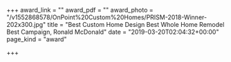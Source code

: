 +++
award_link = ""
award_pdf = ""
award_photo = "/v1552868578/OnPoint%20Custom%20Homes/PRISM-2018-Winner-202x300.jpg"
title = "Best Custom Home Design Best Whole Home Remodel Best Campaign, Ronald McDonald"
date = "2019-03-20T02:04:32+00:00"
page_kind = "award"

+++
